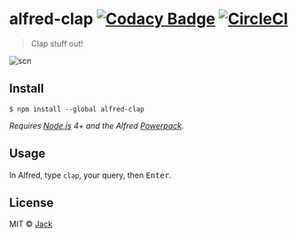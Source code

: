 # alfred-clap [![Codacy Badge](https://api.codacy.com/project/badge/Grade/5113b616b39a4d848be92757905b3b81)](https://www.codacy.com/app/jacc/alfred-clap?utm_source=github.com&utm_medium=referral&utm_content=jacc/alfred-clap&utm_campaign=badger) [![CircleCI](https://circleci.com/gh/jacc/alfred-clap/tree/master.svg?style=svg)](https://circleci.com/gh/jacc/alfred-clap/tree/master)

> Clap stuff out!

![scn](https://cdn.rawgit.com/jacc/alfred-clap/37250f14/scn.png)


## Install

```
$ npm install --global alfred-clap
```

*Requires [Node.js](https://nodejs.org) 4+ and the Alfred [Powerpack](https://www.alfredapp.com/powerpack/).*


## Usage

In Alfred, type `clap`, your query, then <kbd>Enter</kbd>.


## License

MIT © [Jack](http://jack.ga)
